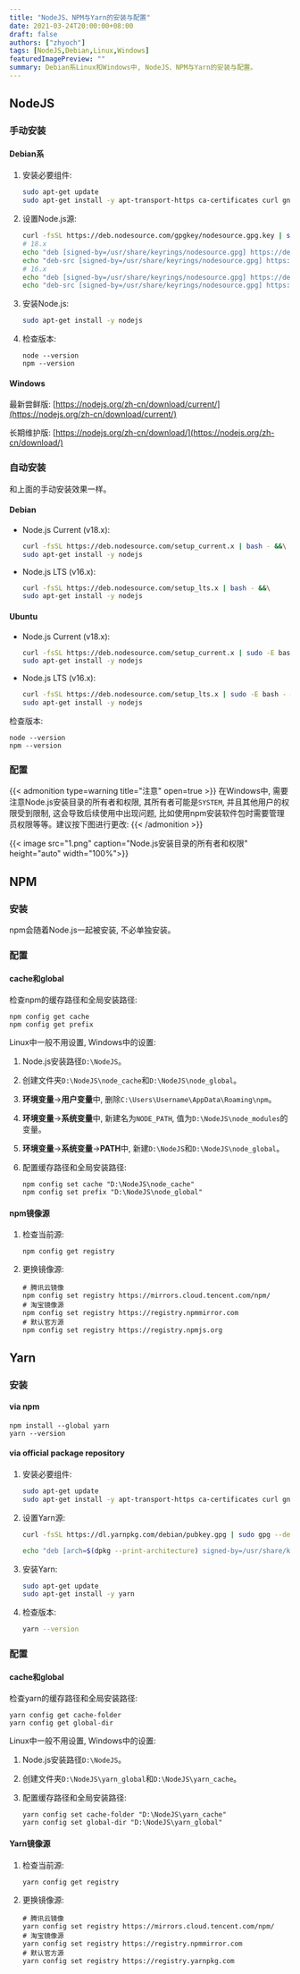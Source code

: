 ```yaml
---
title: "NodeJS、NPM与Yarn的安装与配置"
date: 2021-03-24T20:00:00+08:00
draft: false
authors: ["zhyoch"]
tags: [NodeJS,Debian,Linux,Windows]
featuredImagePreview: ""
summary: Debian系Linux和Windows中, NodeJS、NPM与Yarn的安装与配置。
---
```


## NodeJS

### 手动安装

#### Debian系

1. 安装必要组件: 

   ```bash
   sudo apt-get update
   sudo apt-get install -y apt-transport-https ca-certificates curl gnupg lsb-release
   ```

2. 设置Node.js源: 

   ```bash
   curl -fsSL https://deb.nodesource.com/gpgkey/nodesource.gpg.key | sudo gpg --dearmor -o /usr/share/keyrings/nodesource.gpg
   # 18.x
   echo "deb [signed-by=/usr/share/keyrings/nodesource.gpg] https://deb.nodesource.com/node_18.x $(lsb_release -cs) main" | sudo tee /etc/apt/sources.list.d/nodesource.list > /dev/null
   echo "deb-src [signed-by=/usr/share/keyrings/nodesource.gpg] https://deb.nodesource.com/node_18.x $(lsb_release -cs) main" | sudo tee /etc/apt/sources.list.d/nodesource.list > /dev/null
   # 16.x
   echo "deb [signed-by=/usr/share/keyrings/nodesource.gpg] https://deb.nodesource.com/node_16.x $(lsb_release -cs) main" | sudo tee /etc/apt/sources.list.d/nodesource.list > /dev/null
   echo "deb-src [signed-by=/usr/share/keyrings/nodesource.gpg] https://deb.nodesource.com/node_16.x $(lsb_release -cs) main" | sudo tee /etc/apt/sources.list.d/nodesource.list > /dev/null
   ```

3. 安装Node.js: 

   ```bash
   sudo apt-get install -y nodejs
   ```

4. 检查版本: 

   ```shell
   node --version
   npm --version
   ```

#### Windows

最新尝鲜版: [https://nodejs.org/zh-cn/download/current/](https://nodejs.org/zh-cn/download/current/)

长期维护版: [https://nodejs.org/zh-cn/download/](https://nodejs.org/zh-cn/download/)

### 自动安装

和上面的手动安装效果一样。

#### Debian

- Node.js Current (v18.x):

   ```bash
   curl -fsSL https://deb.nodesource.com/setup_current.x | bash - &&\
   sudo apt-get install -y nodejs
   ```

- Node.js LTS (v16.x):

   ```bash
   curl -fsSL https://deb.nodesource.com/setup_lts.x | bash - &&\
   sudo apt-get install -y nodejs
   ```

#### Ubuntu

- Node.js Current (v18.x):

   ```bash
   curl -fsSL https://deb.nodesource.com/setup_current.x | sudo -E bash - &&\
   sudo apt-get install -y nodejs
   ```

- Node.js LTS (v16.x):

   ```bash
   curl -fsSL https://deb.nodesource.com/setup_lts.x | sudo -E bash - &&\
   sudo apt-get install -y nodejs
   ```

检查版本: 

```shell
node --version
npm --version
```

### 配置
{{< admonition type=warning title="注意" open=true >}}
在Windows中, 需要注意Node.js安装目录的所有者和权限, 其所有者可能是`SYSTEM`, 并且其他用户的权限受到限制, 这会导致后续使用中出现问题, 比如使用npm安装软件包时需要管理员权限等等。建议按下图进行更改: 
{{< /admonition >}}

{{< image src="1.png" caption="Node.js安装目录的所有者和权限" height="auto" width="100%">}}

## NPM

### 安装

npm会随着Node.js一起被安装, 不必单独安装。

### 配置

#### cache和global

检查npm的缓存路径和全局安装路径: 

```shell
npm config get cache
npm config get prefix
```

Linux中一般不用设置, Windows中的设置: 

1. Node.js安装路径`D:\NodeJS`。

2. 创建文件夹`D:\NodeJS\node_cache`和`D:\NodeJS\node_global`。

3. **环境变量**→**用户变量**中, 删除`C:\Users\Username\AppData\Roaming\npm`。

4. **环境变量**→**系统变量**中, 新建名为`NODE_PATH`, 值为`D:\NodeJS\node_modules`的变量。

5. **环境变量**→**系统变量**→**PATH**中, 新建`D:\NodeJS`和`D:\NodeJS\node_global`。

6. 配置缓存路径和全局安装路径: 

   ```shell
   npm config set cache "D:\NodeJS\node_cache"
   npm config set prefix "D:\NodeJS\node_global"
   ```

#### npm镜像源

1. 检查当前源: 

   ```shell
   npm config get registry
   ```

2. 更换镜像源: 

   ```shell
   # 腾讯云镜像
   npm config set registry https://mirrors.cloud.tencent.com/npm/
   # 淘宝镜像源
   npm config set registry https://registry.npmmirror.com
   # 默认官方源
   npm config set registry https://registry.npmjs.org
   ```

## Yarn

### 安装

#### via npm

```shell
npm install --global yarn
yarn --version
```

#### via official package repository

1. 安装必要组件: 

   ```bash
   sudo apt-get update
   sudo apt-get install -y apt-transport-https ca-certificates curl gnupg
   ```

2. 设置Yarn源: 

   ```bash
   curl -fsSL https://dl.yarnpkg.com/debian/pubkey.gpg | sudo gpg --dearmor -o /usr/share/keyrings/yarn.gpg

   echo "deb [arch=$(dpkg --print-architecture) signed-by=/usr/share/keyrings/yarn.gpg] https://dl.yarnpkg.com/debian/ stable main" | sudo tee /etc/apt/sources.list.d/yarn.list > /dev/null
   ```

3. 安装Yarn: 

   ```bash
   sudo apt-get update
   sudo apt-get install -y yarn
   ```

4. 检查版本: 

   ```bash
   yarn --version
   ```

### 配置

#### cache和global

检查yarn的缓存路径和全局安装路径: 

```shell
yarn config get cache-folder
yarn config get global-dir
```

Linux中一般不用设置, Windows中的设置: 

1. Node.js安装路径`D:\NodeJS`。

2. 创建文件夹`D:\NodeJS\yarn_global`和`D:\NodeJS\yarn_cache`。

3. 配置缓存路径和全局安装路径: 

   ```shell
   yarn config set cache-folder "D:\NodeJS\yarn_cache"
   yarn config set global-dir "D:\NodeJS\yarn_global"
   ```

#### Yarn镜像源

1. 检查当前源: 

   ```shell
   yarn config get registry
   ```

2. 更换镜像源: 

   ```shell
   # 腾讯云镜像
   yarn config set registry https://mirrors.cloud.tencent.com/npm/
   # 淘宝镜像源
   yarn config set registry https://registry.npmmirror.com
   # 默认官方源
   yarn config set registry https://registry.yarnpkg.com
   ```
